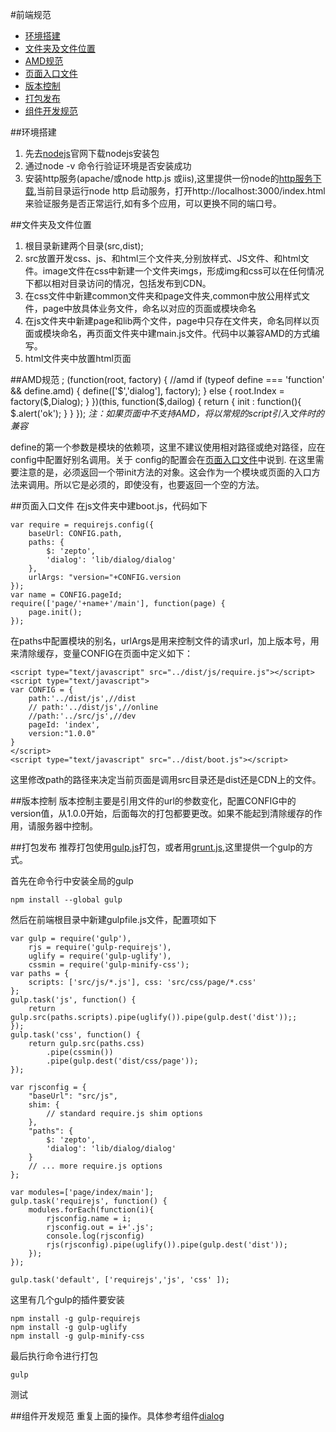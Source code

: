 #前端规范
* [环境搭建](#环境搭建)
* [文件夹及文件位置](#文件夹及文件位置)
* [AMD规范](#AMD规范)
* [页面入口文件](#页面入口文件)
* [版本控制](#版本控制)
* [打包发布](#打包发布)
* [组件开发规范](#组件开发规范)

##<A NAME="环境搭建">环境搭建</A>
1. 先去[nodejs](http://nodejs.org "nodejs官网")官网下载nodejs安装包
2. 通过node -v 命令行验证环境是否安装成功 
3. 安装http服务(apache/或node http.js 或iis),这里提供一份node的[http服务下载](http.js "node http服务"),当前目录运行node http 启动服务，打开http://localhost:3000/index.html来验证服务是否正常运行,如有多个应用，可以更换不同的端口号。

##<A NAME="文件夹及文件位置">文件夹及文件位置</A>
1. 根目录新建两个目录(src,dist);
2. src放置开发css、js、和html三个文件夹,分别放样式、JS文件、和html文件。image文件在css中新建一个文件夹imgs，形成img和css可以在任何情况下都以相对目录访问的情况，包括发布到CDN。
3. 在css文件中新建common文件夹和page文件夹,common中放公用样式文件，page中放具体业务文件，命名以对应的页面或模块命名
4. 在js文件夹中新建page和lib两个文件，page中只存在文件夹，命名同样以页面或模块命名，再页面文件夹中建main.js文件。代码中以兼容AMD的方式编写。
5. html文件夹中放置html页面

##<A NAME="AMD规范">AMD规范</A>
	;
	(function(root, factory) {
		//amd
		if (typeof define === 'function' && define.amd) {
			define(['$','dialog'], factory);
		} else {
			root.Index = factory($,Dialog);
		}
	})(this, function($,dailog) {
	    return {
	        init : function(){
	            $.alert('ok');
	        }
	    }
	});
*注：如果页面中不支持AMD，将以常规的script引入文件时的兼容*

define的第一个参数是模块的依赖项，这里不建议使用相对路径或绝对路径，应在config中配置好别名调用。关于 config的配置会在[页面入口文件](#页面入口文件)中说到.
在这里需要注意的是，必须返回一个带init方法的对象。这会作为一个模块或页面的入口方法来调用。所以它是必须的，即使没有，也要返回一个空的方法。

##<A NAME="页面入口文件">页面入口文件</A>
在js文件夹中建boot.js，代码如下

	var require = requirejs.config({
		baseUrl: CONFIG.path,
		paths: {
			$: 'zepto',
			'dialog': 'lib/dialog/dialog'
		},
		urlArgs: "version="+CONFIG.version
	});
	var name = CONFIG.pageId;
	require(['page/'+name+'/main'], function(page) {
		page.init();
	});

在paths中配置模块的别名，urlArgs是用来控制文件的请求url，加上版本号，用来清除缓存，变量CONFIG在页面中定义如下：

    <script type="text/javascript" src="../dist/js/require.js"></script>
    <script type="text/javascript">
    var CONFIG = {
        path:'../dist/js',//dist
        // path:'../dist/js',//online
        //path:'../src/js',//dev
        pageId: 'index',
        version:"1.0.0"
    }
    </script>
    <script type="text/javascript" src="../dist/boot.js"></script>
这里修改path的路径来决定当前页面是调用src目录还是dist还是CDN上的文件。	

##<A NAME="版本控制">版本控制</A>
版本控制主要是引用文件的url的参数变化，配置CONFIG中的version值，从1.0.0开始，后面每次的打包都要更改。如果不能起到清除缓存的作用，请服务器中控制。

##<A NAME="打包发布">打包发布</A>
推荐打包使用[gulp.js](http://gulpjs.com/ "gulp.js")打包，或者用[grunt.js](http://gruntjs.com/ "grunt.js"),这里提供一个gulp的方式。

首先在命令行中安装全局的gulp

	npm install --global gulp

然后在前端根目录中新建gulpfile.js文件，配置项如下

	var gulp = require('gulp'),
	    rjs = require('gulp-requirejs'),
	    uglify = require('gulp-uglify'),
	    cssmin = require('gulp-minify-css');
	var paths = {
	    scripts: ['src/js/*.js'], css: 'src/css/page/*.css'
	};
	gulp.task('js', function() {
	    return gulp.src(paths.scripts).pipe(uglify()).pipe(gulp.dest('dist'));;
	});
	gulp.task('css', function() {
	    return gulp.src(paths.css)
	        .pipe(cssmin())
	        .pipe(gulp.dest('dist/css/page'));
	});
	
	var rjsconfig = {
	    "baseUrl": "src/js",
	    shim: {
	        // standard require.js shim options
	    },
	    "paths": {
	        $: 'zepto',
	        'dialog': 'lib/dialog/dialog'
	    }
	    // ... more require.js options
	};
	
	var modules=['page/index/main'];
	gulp.task('requirejs', function() {
	    modules.forEach(function(i){
	        rjsconfig.name = i;
	        rjsconfig.out = i+'.js';
	        console.log(rjsconfig)
	        rjs(rjsconfig).pipe(uglify()).pipe(gulp.dest('dist'));
	    });
	});
	
	gulp.task('default', ['requirejs','js', 'css' ]);

这里有几个gulp的插件要安装

	npm install -g gulp-requirejs
	npm install -g gulp-uglify
	npm install -g gulp-minify-css

最后执行命令进行打包
	
	gulp

测试

##<A NAME="组件开发规范">组件开发规范</A>
重复上面的操作。具体参考组件[dialog](src\js\lib\dialog)